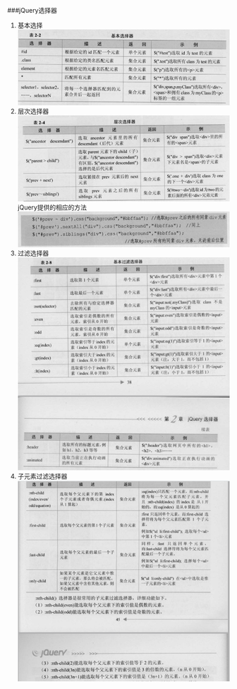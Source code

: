 ###jQuery选择器
1. 基本选择
![](/assets/基本选择器.png)
2. 层次选择器
![](/assets/层次选择器.png)
jQuery提供的相应的方法
![](/assets/层次选择器2.png)
3. 过滤选择器        
![](/assets/过滤选择器.png)
4. 子元素过滤选择器
![](/assets/子元素过滤选择器.png)